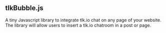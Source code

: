 ## tlkBubble.js
A tiny Javascript library to integrate tlk.io chat on any page of your website. The library will allow users to insert a tlk.io chatroom in a post or page.

<script src="https://cdn.jsdelivr.net/gh/Ademking/tlkBubble.js@0.1.0/tlkbubble.js"></script>
<script>
 tlkBubble({username: "John"});
</script>
